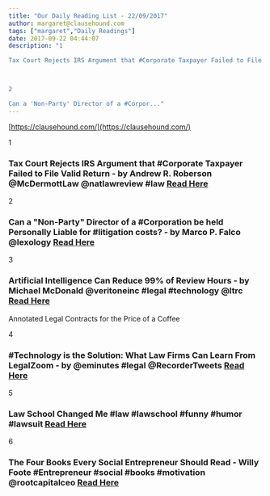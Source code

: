 ```yaml
---
title: "Our Daily Reading List - 22/09/2017"
author: margaret@clausehound.com
tags: ["margaret","Daily Readings"]
date: 2017-09-22 04:44:07
description: "1

Tax Court Rejects IRS Argument that #Corporate Taxpayer Failed to File Valid Return - by Andrew R. Roberson @McDermottLaw @natlawreview #law Read Here



2

Can a 'Non-Party' Director of a #Corpor..."
---
```


[https://clausehound.com/](https://clausehound.com/)

1

### Tax Court Rejects IRS Argument that #Corporate Taxpayer Failed to File Valid Return - by Andrew R. Roberson @McDermottLaw @natlawreview #law [Read Here](https://goo.gl/Diz2oW)

2

### Can a "Non-Party" Director of a #Corporation be held Personally Liable for #litigation costs? - by Marco P. Falco @lexology [Read Here](https://goo.gl/yRKb8t)

3

### Artificial Intelligence Can Reduce 99% of Review Hours - by Michael McDonald @veritoneinc #legal #technology @ltrc [Read Here](https://goo.gl/T5Z25d)

Annotated Legal Contracts
for the Price of a Coffee

4

### #Technology is the Solution: What Law Firms Can Learn From LegalZoom - by @eminutes #legal @RecorderTweets [Read Here](https://goo.gl/PvNtqi)

5

### Law School Changed Me #law #lawschool #funny #humor #lawsuit [Read Here](https://www.pinterest.com/pin/366761963387939940/)

6

### The Four Books Every Social Entrepreneur Should Read - Willy Foote #Entrepreneur #social #books #motivation @rootcapitalceo [Read Here](https://www.forbes.com/sites/willyfoote/2017/09/14/the-four-books-every-social-entrepreneur-should-read/#7888a5405686)